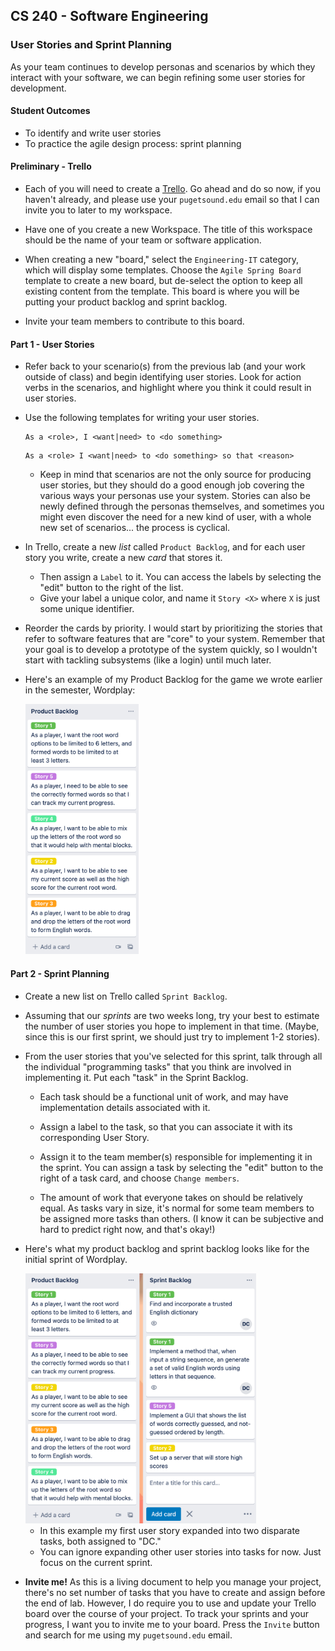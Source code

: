 ## CS 240 - Software Engineering

### User Stories and Sprint Planning

As your team continues to develop personas and scenarios by which they interact with your software, we can begin refining some user stories for development.

#### Student Outcomes

- To identify and write user stories
- To practice the agile design process: sprint planning

#### Preliminary - Trello

- Each of you will need to create a [Trello](https://trello.com/). Go ahead and do so now, if you haven't already, and please use your `pugetsound.edu` email so that I can invite you to later to my workspace.

- Have one of you create a new Workspace. The title of this workspace should be the name of your team or software application.

- When creating a new "board," select the `Engineering-IT` category, which will display some templates. Choose the `Agile Spring Board` template to create a new board, but de-select the option to keep all existing content from the template. This board is where you will be putting your product backlog and sprint backlog.

- Invite your team members to contribute to this board.

#### Part 1 - User Stories

- Refer back to your scenario(s) from the previous lab (and your work outside of class) and begin identifying user stories. Look for action verbs in the scenarios, and highlight where you think it could result in user stories.

- Use the following templates for writing your user stories.

  ```
  As a <role>, I <want|need> to <do something>
  ```

  ```
  As a <role> I <want|need> to <do something> so that <reason>
  ```

  - Keep in mind that scenarios are not the only source for producing user stories, but they should do a good enough job covering the various ways your personas use your system. Stories can also be newly defined through the personas themselves, and sometimes you might even discover the need for a new kind of user, with a whole new set of scenarios... the process is cyclical.

- In Trello, create a new _list_ called `Product Backlog`, and for each user story you write, create a new _card_ that stores it.

  - Then assign a `Label` to it. You can access the labels by selecting the "edit" button to the right of the list.
  - Give your label a unique color, and name it `Story <X>` where `X` is just some unique identifier.

- Reorder the cards by priority. I would start by prioritizing the stories that refer to software features that are "core" to your system. Remember that your goal is to develop a prototype of the system quickly, so I wouldn't start with tackling subsystems (like a login) until much later.

- Here's an example of my Product Backlog for the game we wrote earlier in the semester, Wordplay:

  <img src="figures/product_backlog.png" height="400px" />

#### Part 2 - Sprint Planning

- Create a new list on Trello called `Sprint Backlog`.

- Assuming that our _sprints_ are two weeks long, try your best to estimate the number of user stories you hope to implement in that time. (Maybe, since this is our first sprint, we should just try to implement 1-2 stories).

- From the user stories that you've selected for this sprint, talk through all the individual "programming tasks" that you think are involved in implementing it. Put each "task" in the Sprint Backlog.

  - Each task should be a functional unit of work, and may have implementation details associated with it.

  - Assign a label to the task, so that you can associate it with its corresponding User Story.

  - Assign it to the team member(s) responsible for implementing it in the sprint. You can assign a task by selecting the "edit" button to the right of a task card, and choose `Change members`.

  - The amount of work that everyone takes on should be relatively equal. As tasks vary in size, it's normal for some team members to be assigned more tasks than others. (I know it can be subjective and hard to predict right now, and that's okay!)

- Here's what my product backlog and sprint backlog looks like for the initial sprint of Wordplay.

  <img src="figures/sprint_backlog.png" height="400px" />

  - In this example my first user story expanded into two disparate tasks, both assigned to "DC."
  - You can ignore expanding other user stories into tasks for now. Just focus on the current sprint.

- **Invite me!** As this is a living document to help you manage your project, there's no set number of tasks that you have to create and assign before the end of lab. However, I do require you to use and update your Trello board over the course of your project. To track your sprints and your progress, I want you to invite me to your board. Press the `Invite` button and search for me using my `pugetsound.edu` email.
